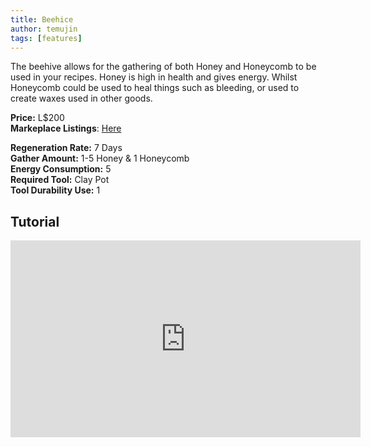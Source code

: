 ```yaml
---
title: Beehice
author: temujin
tags: [features]
---
```

The beehive allows for the gathering of both Honey and Honeycomb to be used in your recipes. Honey is high in health and gives energy. Whilst Honeycomb could be used to heal things such as bleeding, or used to create waxes used in other goods.

**Price:** L$200<br>
**Markeplace Listings**: [Here](https://marketplace.secondlife.com/p/SLC-Gatherables-Beehive/23963064)<br>


**Regeneration Rate:** 7 Days<br>
**Gather Amount:** 1-5 Honey & 1 Honeycomb<br>
**Energy Consumption:** 5<br>
**Required Tool:** Clay Pot<br>
**Tool Durability Use:** 1

## Tutorial
<iframe width="560" height="315" src="https://www.youtube.com/embed/C6fwyP_5Bp4" title="YouTube video player" frameborder="0" allow="accelerometer; autoplay; clipboard-write; encrypted-media; gyroscope; picture-in-picture" allowfullscreen></iframe>
